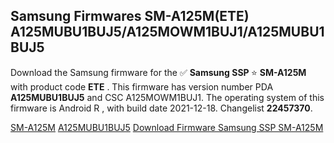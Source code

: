 <h2>Samsung Firmwares SM-A125M(ETE) A125MUBU1BUJ5/A125MOWM1BUJ1/A125MUBU1BUJ5</h2>
Download the Samsung firmware for the ✅ <strong>Samsung SSP </strong> ⭐ <strong>SM-A125M</strong> with product code <strong>ETE</strong> . This firmware has version number PDA <strong>A125MUBU1BUJ5</strong> and CSC A125MOWM1BUJ1. The operating system of this firmware is Android R , with build date 2021-12-18. Changelist <strong>22457370</strong>.


[SM-A125M](https://samfirm.shop/samsung/model/SM-A125M)
[A125MUBU1BUJ5](https://samfirm.shop/samsung/pda/A125MUBU1BUJ5)
[Download Firmware Samsung SSP SM-A125M](https://samfirm.shop/samsung/firmware/483614)
